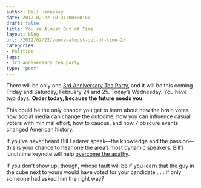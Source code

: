 ```yaml
---
author: Bill Hennessy
date: 2012-02-22 10:31:00+00:00
draft: false
title: You’re Almost Out of Time
layout: blog
url: /2012/02/22/youre-almost-out-of-time-2/
categories:
- Politics
tags:
- 3rd anniversary tea party
type: "post"
---
```


There will be only one [3rd Anniversary Tea Party](https://3rdanniversaryteaparty.eventbrite.com/), and it will be this coming Friday and Saturday, February 24 and 25. Today’s Wednesday. You have two days. **Order today, because the future needs you**.

This could be the only chance you get to learn about how the brain votes, how social media can change the outcome, how you can influence casual voters with minimal effort, how to caucus, and how 7 obscure events changed American history.

If you’ve never heard Bill Federer speak—the knowledge and the passion—this is your chance to hear one the area’s most dynamic speakers. Bill’s lunchtime keynote will help [overcome the apathy](https://hennessysview.com/2012-election/apathy/). 

If you don’t show up, though, whose fault will be if you learn that the guy in the cube next to yours would have voted for your candidate . . . if only someone had asked him the right way?
